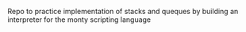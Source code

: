 Repo to practice implementation of stacks and queques by building an interpreter for the monty scripting language
